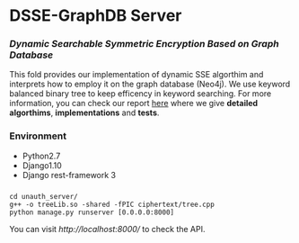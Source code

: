 DSSE-GraphDB Server
=====================
### *Dynamic Searchable Symmetric Encryption Based on Graph Database*
 
This fold provides our implementation of dynamic SSE algorthim and interprets how to employ it on the graph database (Neo4j). We use keyword balanced binary tree to keep efficency in keyword searching. For more information, you can check our report [here](https://github.com/wangjksjtu/SJTU-SSE/blob/master/docs/%E5%9F%BA%E4%BA%8E%E5%9B%BE%E6%95%B0%E6%8D%AE%E5%BA%93%E7%9A%84%E5%8F%AF%E6%90%9C%E7%B4%A2%E5%8A%A0%E5%AF%86%E7%B3%BB%E7%BB%9F.pdf) where we give **detailed algorthims**, **implementations** and **tests**.

### Environment ###

* Python2.7 
* Django1.10 
* Django rest-framework 3
###

    cd unauth_server/
    g++ -o treeLib.so -shared -fPIC ciphertext/tree.cpp
    python manage.py runserver [0.0.0.0:8000]

You can visit *http://localhost:8000/* to check the API.
